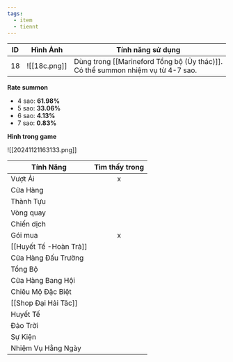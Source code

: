 ```yaml
---
tags:
  - item
  - tiennt
---
```


| ID  | Hình Ảnh     | Tính năng sử dụng                                                                  |
| --- | ------------ | ---------------------------------------------------------------------------------- |
| 18  | ![[18c.png]] | Dùng trong [[Marineford Tổng bộ (Ủy thác)]].<br>Có thể summon nhiệm vụ từ 4-7 sao. |
**Rate summon**
- 4 sao: **61.98%**
- 5 sao: **33.06%**
- 6 sao: **4.13%**
- 7 sao: **0.83%**

**Hình trong game**

![[20241121163133.png]]

| Tính Năng              | Tìm thấy trong |
| ---------------------- | :------------: |
| Vượt Ải                |       x        |
| Cửa Hàng               |                |
| Thành Tựu              |                |
| Vòng quay              |                |
| Chiến dịch             |                |
| Gói mua                |       x        |
| [[Huyết Tế -Hoàn Trả]] |                |
| Cửa Hàng Đấu Trường    |                |
| Tổng Bộ                |                |
| Cửa Hàng Bang Hội      |                |
| Chiêu Mộ Đặc Biệt      |                |
| [[Shop Đại Hải Tăc]]   |                |
| Huyết Tế               |                |
| Đảo Trời               |                |
| Sự Kiện                |                |
| Nhiệm Vụ Hằng Ngày     |                |
